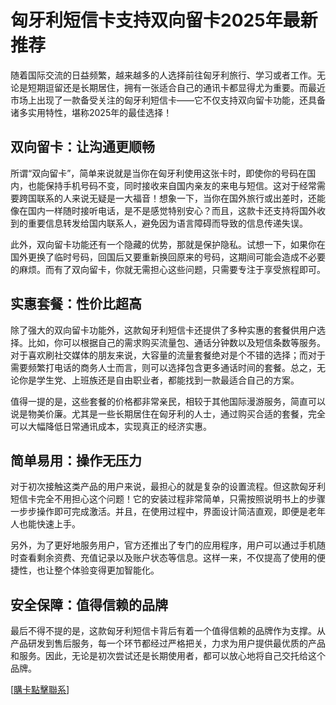 # 匈牙利短信卡支持双向留卡2025年最新推荐

随着国际交流的日益频繁，越来越多的人选择前往匈牙利旅行、学习或者工作。无论是短期逗留还是长期居住，拥有一张适合自己的通讯卡都显得尤为重要。而最近市场上出现了一款备受关注的匈牙利短信卡——它不仅支持双向留卡功能，还具备诸多实用特性，堪称2025年的最佳选择！

## 双向留卡：让沟通更顺畅

所谓“双向留卡”，简单来说就是当你在匈牙利使用这张卡时，即使你的号码在国内，也能保持手机号码不变，同时接收来自国内亲友的来电与短信。这对于经常需要跨国联系的人来说无疑是一大福音！想象一下，当你在国外旅行或出差时，还能像在国内一样随时接听电话，是不是感觉特别安心？而且，这款卡还支持将国外收到的重要信息转发给国内联系人，避免因为语言障碍而导致的信息传递失误。

此外，双向留卡功能还有一个隐藏的优势，那就是保护隐私。试想一下，如果你在国外更换了临时号码，回国后又要重新换回原来的号码，这期间可能会造成不必要的麻烦。而有了双向留卡，你就无需担心这些问题，只需要专注于享受旅程即可。

## 实惠套餐：性价比超高

除了强大的双向留卡功能外，这款匈牙利短信卡还提供了多种实惠的套餐供用户选择。比如，你可以根据自己的需求购买流量包、通话分钟数以及短信条数等服务。对于喜欢刷社交媒体的朋友来说，大容量的流量套餐绝对是个不错的选择；而对于需要频繁打电话的商务人士而言，则可以选择包含更多通话时间的套餐。总之，无论你是学生党、上班族还是自由职业者，都能找到一款最适合自己的方案。

值得一提的是，这些套餐的价格都非常亲民，相较于其他国际漫游服务，简直可以说是物美价廉。尤其是一些长期居住在匈牙利的人士，通过购买合适的套餐，完全可以大幅降低日常通讯成本，实现真正的经济实惠。

## 简单易用：操作无压力

对于初次接触这类产品的用户来说，最担心的就是复杂的设置流程。但这款匈牙利短信卡完全不用担心这个问题！它的安装过程非常简单，只需按照说明书上的步骤一步步操作即可完成激活。并且，在使用过程中，界面设计简洁直观，即便是老年人也能快速上手。

另外，为了更好地服务用户，官方还推出了专门的应用程序，用户可以通过手机随时查看剩余资费、充值记录以及账户状态等信息。这样一来，不仅提高了使用的便捷性，也让整个体验变得更加智能化。

## 安全保障：值得信赖的品牌

最后不得不提的是，这款匈牙利短信卡背后有着一个值得信赖的品牌作为支撑。从产品研发到售后服务，每一个环节都经过严格把关，力求为用户提供最优质的产品和服务。因此，无论是初次尝试还是长期使用者，都可以放心地将自己交托给这个品牌。

[[購卡點擊聯系](https://t.me/s/SXDXQF)]
